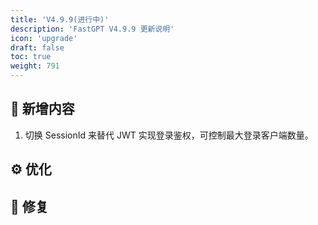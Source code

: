 ```yaml
---
title: 'V4.9.9(进行中)'
description: 'FastGPT V4.9.9 更新说明'
icon: 'upgrade'
draft: false
toc: true
weight: 791
---
```



## 🚀 新增内容

1. 切换 SessionId 来替代 JWT 实现登录鉴权，可控制最大登录客户端数量。

## ⚙️ 优化



## 🐛 修复


